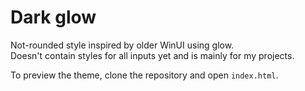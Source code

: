 Dark glow
=========

Not-rounded style inspired by older WinUI using glow.  
Doesn't contain styles for all inputs yet and is mainly for my projects.

To preview the theme, clone the repository and open `index.html`.
